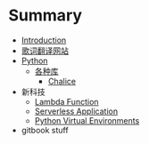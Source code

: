# Summary

* [Introduction](README.md)
* [歌词翻译网站](chapter1.md)
* [Python](python.md)
  * [各种库](python/ge-zhong-ku.md)
    * [Chalice](python/ge-zhong-ku/chalice.md)
* 新科技
  * [Lambda Function](lambda-function.md)
  * [Serverless Application](serverless-application.md)
  * [Python Virtual Environments](python-virtual-environments.md)
* gitbook stuff


